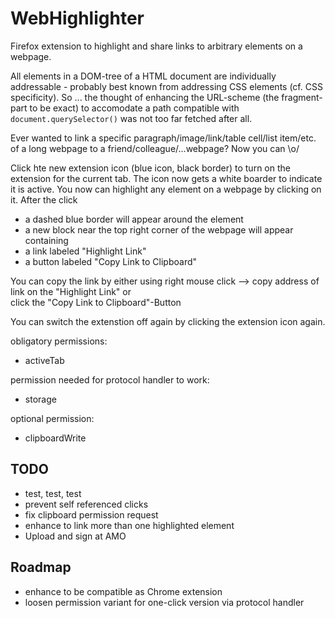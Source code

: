 # WebHighlighter

Firefox extension to highlight and share links to arbitrary elements on a webpage. 
  
All elements in a DOM-tree of a HTML document are individually addressable - probably best known from addressing CSS elements (cf. CSS specificity). So ... the thought of enhancing the URL-scheme (the fragment-part to be exact) to accomodate a path compatible with `document.querySelector()` was not too far fetched after all.  
  
Ever wanted to link a specific paragraph/image/link/table cell/list item/etc. of a long webpage to a friend/colleague/...webpage? Now you can \o/
  
Click hte new extension icon (blue icon, black border) to turn on the extension for the current tab. The icon now gets a white boarder to indicate it is active. You now can highlight any element on a webpage by clicking on it. After the click
* a dashed blue border will appear around the element
* a new block near the top right corner of the webpage will appear containing
* a link labeled "Highlight Link"
* a button labeled "Copy Link to Clipboard" 
  
You can copy the link by either using right mouse click --> copy address of link on the "Highlight Link" or  
click the "Copy Link to Clipboard"-Button  
  
You can switch the extenstion off again by clicking the extension icon again.  
  
obligatory permissions:  
* activeTab
  
permission needed for protocol handler to work:  
* storage
  
optional permission:  
* clipboardWrite
  
## TODO

* test, test, test
* prevent self referenced clicks
* fix clipboard permission request
* enhance to link more than one highlighted element
* Upload and sign at AMO


## Roadmap

* enhance to be compatible as Chrome extension
* loosen permission variant for one-click version via protocol handler

